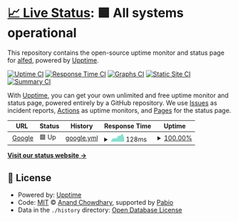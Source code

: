 # [📈 Live Status](https://atfed.github.io/hereceo-upptime): <!--live status--> **🟩 All systems operational**

This repository contains the open-source uptime monitor and status page for [alfed](https://atfed.github.io/hereceo-upptime), powered by [Upptime](https://github.com/upptime/upptime).

[![Uptime CI](https://github.com/atfed/hereceo-upptime/workflows/Uptime%20CI/badge.svg)](https://github.com/atfed/hereceo-upptime/actions?query=workflow%3A%22Uptime+CI%22)
[![Response Time CI](https://github.com/atfed/hereceo-upptime/workflows/Response%20Time%20CI/badge.svg)](https://github.com/atfed/hereceo-upptime/actions?query=workflow%3A%22Response+Time+CI%22)
[![Graphs CI](https://github.com/atfed/hereceo-upptime/workflows/Graphs%20CI/badge.svg)](https://github.com/atfed/hereceo-upptime/actions?query=workflow%3A%22Graphs+CI%22)
[![Static Site CI](https://github.com/atfed/hereceo-upptime/workflows/Static%20Site%20CI/badge.svg)](https://github.com/atfed/hereceo-upptime/actions?query=workflow%3A%22Static+Site+CI%22)
[![Summary CI](https://github.com/atfed/hereceo-upptime/workflows/Summary%20CI/badge.svg)](https://github.com/atfed/hereceo-upptime/actions?query=workflow%3A%22Summary+CI%22)

With [Upptime](https://upptime.js.org), you can get your own unlimited and free uptime monitor and status page, powered entirely by a GitHub repository. We use [Issues](https://github.com/atfed/hereceo-upptime/issues) as incident reports, [Actions](https://github.com/atfed/hereceo-upptime/actions) as uptime monitors, and [Pages](https://atfed.github.io/hereceo-upptime) for the status page.

<!--start: status pages-->
<!-- This summary is generated by Upptime (https://github.com/upptime/upptime) -->
<!-- Do not edit this manually, your changes will be overwritten -->
<!-- prettier-ignore -->
| URL | Status | History | Response Time | Uptime |
| --- | ------ | ------- | ------------- | ------ |
| <img alt="" src="https://icons.duckduckgo.com/ip3/www.google.com.ico" height="13"> [Google](https://www.google.com) | 🟩 Up | [google.yml](https://github.com/atfed/hereceo-upptime/commits/HEAD/history/google.yml) | <details><summary><img alt="Response time graph" src="./graphs/google/response-time-week.png" height="20"> 128ms</summary><br><a href="https://atfed.github.io/hereceo-upptime/history/google"><img alt="Response time 108" src="https://img.shields.io/endpoint?url=https%3A%2F%2Fraw.githubusercontent.com%2Fatfed%2Fhereceo-upptime%2FHEAD%2Fapi%2Fgoogle%2Fresponse-time.json"></a><br><a href="https://atfed.github.io/hereceo-upptime/history/google"><img alt="24-hour response time 88" src="https://img.shields.io/endpoint?url=https%3A%2F%2Fraw.githubusercontent.com%2Fatfed%2Fhereceo-upptime%2FHEAD%2Fapi%2Fgoogle%2Fresponse-time-day.json"></a><br><a href="https://atfed.github.io/hereceo-upptime/history/google"><img alt="7-day response time 128" src="https://img.shields.io/endpoint?url=https%3A%2F%2Fraw.githubusercontent.com%2Fatfed%2Fhereceo-upptime%2FHEAD%2Fapi%2Fgoogle%2Fresponse-time-week.json"></a><br><a href="https://atfed.github.io/hereceo-upptime/history/google"><img alt="30-day response time 110" src="https://img.shields.io/endpoint?url=https%3A%2F%2Fraw.githubusercontent.com%2Fatfed%2Fhereceo-upptime%2FHEAD%2Fapi%2Fgoogle%2Fresponse-time-month.json"></a><br><a href="https://atfed.github.io/hereceo-upptime/history/google"><img alt="1-year response time 108" src="https://img.shields.io/endpoint?url=https%3A%2F%2Fraw.githubusercontent.com%2Fatfed%2Fhereceo-upptime%2FHEAD%2Fapi%2Fgoogle%2Fresponse-time-year.json"></a></details> | <details><summary><a href="https://atfed.github.io/hereceo-upptime/history/google">100.00%</a></summary><a href="https://atfed.github.io/hereceo-upptime/history/google"><img alt="All-time uptime 100.00%" src="https://img.shields.io/endpoint?url=https%3A%2F%2Fraw.githubusercontent.com%2Fatfed%2Fhereceo-upptime%2FHEAD%2Fapi%2Fgoogle%2Fuptime.json"></a><br><a href="https://atfed.github.io/hereceo-upptime/history/google"><img alt="24-hour uptime 100.00%" src="https://img.shields.io/endpoint?url=https%3A%2F%2Fraw.githubusercontent.com%2Fatfed%2Fhereceo-upptime%2FHEAD%2Fapi%2Fgoogle%2Fuptime-day.json"></a><br><a href="https://atfed.github.io/hereceo-upptime/history/google"><img alt="7-day uptime 100.00%" src="https://img.shields.io/endpoint?url=https%3A%2F%2Fraw.githubusercontent.com%2Fatfed%2Fhereceo-upptime%2FHEAD%2Fapi%2Fgoogle%2Fuptime-week.json"></a><br><a href="https://atfed.github.io/hereceo-upptime/history/google"><img alt="30-day uptime 100.00%" src="https://img.shields.io/endpoint?url=https%3A%2F%2Fraw.githubusercontent.com%2Fatfed%2Fhereceo-upptime%2FHEAD%2Fapi%2Fgoogle%2Fuptime-month.json"></a><br><a href="https://atfed.github.io/hereceo-upptime/history/google"><img alt="1-year uptime 100.00%" src="https://img.shields.io/endpoint?url=https%3A%2F%2Fraw.githubusercontent.com%2Fatfed%2Fhereceo-upptime%2FHEAD%2Fapi%2Fgoogle%2Fuptime-year.json"></a></details>

<!--end: status pages-->

[**Visit our status website →**](https://atfed.github.io/hereceo-upptime)

## 📄 License

- Powered by: [Upptime](https://github.com/upptime/upptime)
- Code: [MIT](./LICENSE) © [Anand Chowdhary](https://anandchowdhary.com), supported by [Pabio](https://pabio.com)
- Data in the `./history` directory: [Open Database License](https://opendatacommons.org/licenses/odbl/1-0/)
